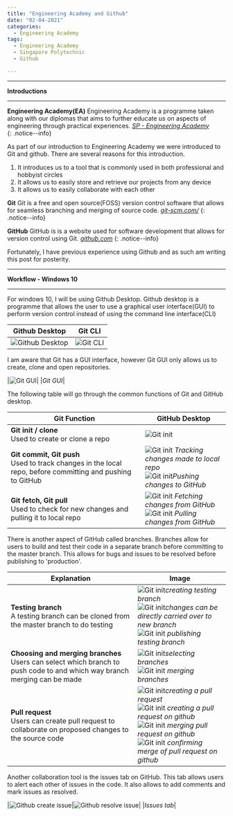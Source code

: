 ```yaml
---
title: "Engineering Academy and Github"
date: "02-04-2021"
categories:
  - Engineering Academy
tags:
  - Engineering Academy
  - Singapore Polytechnic
  - Github

---
```


***

<strong>Introductions</strong>

***

**Engineering Academy(EA)** Engineering Academy is a programme taken along with our diplomas that aims to further educate us on aspects of engineering through practical experiences. 
<cite><a href="https://www.sp.edu.sg/engineering-cluster/engineering-academy">SP - Engineering Academy</a></cite>  
{: .notice--info}

As part of our introduction to Engineering Academy we were introduced to Git and github. There are several reasons for this introduction.

1. It introduces us to a tool that is commonly used in both professional and hobbyist circles
2. It allows us to easily store and retrieve our projects from any device
3. It allows us to easily collaborate with each other

**Git** Git is a free and open source(FOSS) version control software that allows for seamless branching and merging of source code.
<cite><a href="https://git-scm.com/">git-scm.com/</a></cite>
{: .notice--info}

**GitHub** GitHub is is a website used for software development that allows for version control using Git.
<cite><a href="https://github.com">github.com</a></cite>
{: .notice--info}

Fortunately, I have previous experience using Github and as such am writing this post for posterity.

***

<strong>Workflow - Windows 10</strong>

***
For windows 10, I will be using Github Desktop. Github desktop is a programme that allows the user to use a graphical user interface(GUI) to perform version control instead of using the command line interface(CLI)

| Github Desktop| Git CLI |
| ----------- | ----------- |
|![Github Desktop](/assets/images/engcad-github/Github_blank.png)|![Git CLI](/assets/images/engcad-github/Git_CLI.png)|


I am aware that Git has a GUI interface, however Git GUI only allows us to create, clone and open repositories.

|![Git GUI](/assets/images/engcad-github/Git_GUI.png)|
|<em>Git GUI</em>|

The following table will go through the common functions of Git and GitHub desktop.

| Git Function| GitHub Desktop |
| ----------- | ----------- |
| <strong>Git init / clone </strong><br> Used to create or clone a repo | ![Git init](/assets/images/engcad-github/Github_desktop_setup.png)    |
| <strong>Git commit, Git push</strong><br> Used to track changes in the local repo, before committing and pushing to GitHub | ![Git init](/assets/images/engcad-github/Github_desktop_commit_readme.png) <em>Tracking changes made to local repo</em> <br> ![Git init](/assets/images/engcad-github/Github_desktop_push-readme.png)<em>Pushing changes to GitHub</em> |
| <strong>Git fetch, Git pull </strong><br> Used to check for new changes and pulling it to local repo | ![Git init](/assets/images/engcad-github/Github_fetch.png) <em>Fetching changes from GitHub</em> <br> ![Git init](/assets/images/engcad-github/Github_pull.png) <em>Pulling changes from GitHub</em> |

There is another aspect of GitHub called branches. Branches allow for users to build and test their code in a separate branch before committing to the master branch. This allows for bugs and issues to be resolved before publishing to 'production'.


| Explanation| Image |
| ----------- | ----------- |
| <strong>Testing branch </strong><br> A testing branch can be cloned from the master branch to do testing | ![Git init](/assets/images/engcad-github/Testing_branch_create.png)<em>creating testing branch</em> <br> ![Git init](/assets/images/engcad-github/Testing_branch_switch.png)<em>changes can be directly carried over to new branch</em> <br> ![Git init](/assets/images/engcad-github/Testing_Publish.png) <em>publishing testing branch</em>  |
| <strong>Choosing and merging branches </strong><br> Users can select which branch to push code to and which way branch merging can be made | ![Git init](/assets/images/engcad-github/Testing_branch_select.png)<em>selecting branches</em> <br> ![Git init](/assets/images/engcad-github/Testing_branch_merge.png) <em>merging branches</em>  |
| <strong>Pull request </strong><br> Users can create pull request to collaborate on proposed changes to the source code| ![Git init](/assets/images/engcad-github/Testing_branch_pull_request.png)<em>creating a pull request</em> <br> ![Git init](/assets/images/engcad-github/Github_create_pull_request.png) <em>creating a pull request on github</em> <br> ![Git init](/assets/images/engcad-github/Github_merge_pull_request.png) <em>merging pull request on github</em> <br> ![Git init](/assets/images/engcad-github/Github_merge_pull_request_confirm.png) <em>confirming merge of pull request on github</em>  |

Another collaboration tool is the issues tab on GitHub. This tab allows users to alert each other of issues in the code. It also allows to add comments and mark issues as resolved.

|![Github create issue](/assets/images/engcad-github/Create_issue.png)|![Github resolve issue](/assets/images/engcad-github/Create_issue_resolve.png)|
|<em>Issues tab</em>|

